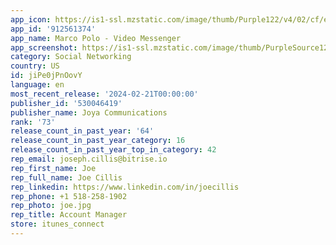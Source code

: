 ```yaml
---
app_icon: https://is1-ssl.mzstatic.com/image/thumb/Purple122/v4/02/cf/e5/02cfe504-dacd-8c3d-84be-1e112b34eb70/MarcoPoloIcon-0-1x_U007emarketing-0-7-0-sRGB-85-220-0.png/1024x1024bb.png
app_id: '912561374'
app_name: Marco Polo - Video Messenger
app_screenshot: https://is1-ssl.mzstatic.com/image/thumb/PurpleSource126/v4/05/6c/3f/056c3f70-96ee-bc52-39b3-781f88cdcefe/e26e0d7c-c18b-4035-9371-714b875c76d4_01_6.5-inch_1242x2688.jpg/1242x2688bb.png
category: Social Networking
country: US
id: jiPe0jPnOovY
language: en
most_recent_release: '2024-02-21T00:00:00'
publisher_id: '530046419'
publisher_name: Joya Communications
rank: '73'
release_count_in_past_year: '64'
release_count_in_past_year_category: 16
release_count_in_past_year_top_in_category: 42
rep_email: joseph.cillis@bitrise.io
rep_first_name: Joe
rep_full_name: Joe Cillis
rep_linkedin: https://www.linkedin.com/in/joecillis
rep_phone: +1 518-258-1902
rep_photo: joe.jpg
rep_title: Account Manager
store: itunes_connect
---
```

